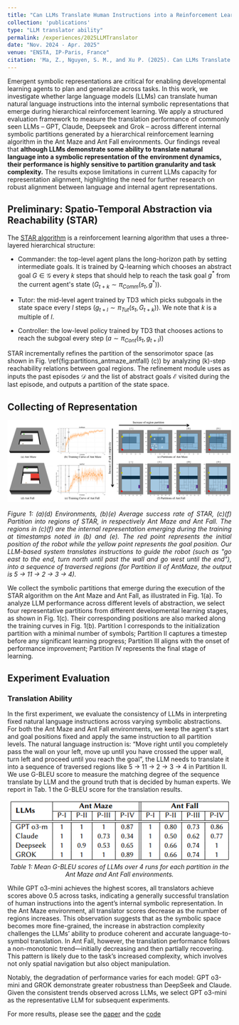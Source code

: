 ```yaml
---
title: "Can LLMs Translate Human Instructions into a Reinforcement Learning Agent's Internal Emergent Symbolic Representation?"
collection: 'publications'
type: "LLM translator ability"
permalink: /experiences/2025LLMTranslator
date: "Nov. 2024 - Apr. 2025"
venue: "ENSTA, IP-Paris, France"
citation: 'Ma, Z., Nguyen, S. M., and Xu P. (2025). Can LLMs Translate Human Instructions into a Reinforcement Learning Agent’s Internal Emergent Symbolic Representation? RO-MAN 2025 1st Workshop on Interactive Task Learning in Human-Robot co-construction (ITL4HRI).'
---
```

Emergent symbolic representations are critical for enabling developmental learning agents to plan and generalize across tasks. In this work, we investigate whether large language models (LLMs) can translate human natural language instructions into the internal symbolic representations that emerge during hierarchical reinforcement learning. We apply a structured evaluation framework to measure the translation performance of commonly seen LLMs – GPT, Claude, Deepseek and Grok – across different internal symbolic partitions generated by a hierarchical reinforcement learning algorithm in the Ant Maze and Ant Fall environments. Our findings reveal that **although LLMs demonstrate some ability to translate natural language into a symbolic representation of the environment dynamics, their performance is highly sensitive to partition granularity and task complexity.** The results expose limitations in current LLMs capacity for representation alignment, highlighting the need for further research on robust alignment between language and internal agent representations.

## Preliminary: Spatio-Temporal Abstraction via Reachability (STAR)

The [STAR algorithm](https://inria.hal.science/hal-04629549/document) is a reinforcement learning algorithm that uses a three-layered hierarchical structure: 

* Commander: the top-level agent plans the long-horizon path by setting intermediate goals. It is trained by Q-learning which chooses an abstract goal $G \in \mathcal{G}$ every $k$ steps that should help to reach the task goal $g^{*}$ from the current agent's state $(G_{t+k} \sim \pi_{Comm} (s_t, g^{*}))$. 

* Tutor: the mid-level agent trained by TD3 which picks subgoals in the state space every $l$ steps $(g_{t+l} \sim \pi_{Tut}\left(s_t,G_{t+k}\right))$. We note that $k$ is a multiple of $l$.

* Controller: the low-level policy trained by TD3 that chooses actions to reach the subgoal every step $(a \sim \pi_{Cont}(s_t,g_{t+l}))$

STAR incrementally refines the partition of the sensorimotor space (as shown in Fig. \ref{fig:partitions_antmaze_antfall} (c)) by analyzing \(k\)-step reachability relations between goal regions. The refinement module uses as inputs the past episodes $\mathcal{D}$ and the list of abstract goals $\mathcal{E}$ visited during the last episode, and outputs a partition of the state space.

## Collecting of Representation

<div style="text-align: center;">
  <img src="../images/2025LLMTranslator/first_figure.png" alt="" width="800"/>
</div>
<p style="text-align: justify; font-style: italic;">
  Figure 1: (a)(d) Environments, (b)(e) Average success rate of STAR, (c)(f) Partition into regions of STAR, in respectively Ant Maze and Ant Fall. 
  The regions in (c)(f) are the internal representation emerging during the training at timestamps noted in (b) and (e). 
  The red point represents the initial position of the robot while the yellow point represents the goal position. 
  Our LLM-based system translates instructions to guide the robot (such as "go east to the end, turn north until past the wall and go west until the end"), into a sequence of traversed regions (for Partition II of AntMaze, the output is 5 → 11 → 2 → 3 → 4).
</p>


We collect the symbolic partitions that emerge during the execution of the STAR algorithm on the Ant Maze and Ant Fall, as illustrated in Fig. 1(a). To analyze LLM performance across different levels of abstraction, we select four representative partitions from different developmental learning stages, as shown in Fig. 1(c). Their corresponding positions are also marked along the training curves in Fig. 1(b). Partition I corresponds to the initialization partition with a minimal number of symbols; Partition II captures a timestep before any significant learning progress; Partition III aligns with the onset of performance improvement;  Partition IV represents the final stage of learning. 

## Experiment Evaluation
### Translation Ability

In the first experiment, we evaluate the consistency of LLMs in interpreting fixed natural language instructions across varying symbolic abstractions. For both the Ant Maze and Ant Fall environments, we keep the agent's start and goal positions fixed and apply the same instruction to all partition levels. The natural language instruction is: “Move right until you completely pass the wall on your left, move up until you have crossed the upper wall, turn left and proceed until you reach the goal”, the LLM needs to translate it into a sequence of traversed regions like 5 → 11 → 2 → 3 → 4 in Partition II. We use G-BLEU score to measure the matching degree of the sequence translate by LLM and the ground truth that is decided by human experts. We report in Tab. 1 the G-BLEU score for the translation results.

<p align="center">
  <img src="../images/2025LLMTranslator/table.png" alt="" width="500"/>
  <br>
  <em>Table 1: Mean G-BLEU scores of LLMs over 4 runs for each partition in the Ant Maze and Ant Fall environments.
 </em>
</p>

While GPT o3-mini achieves the highest scores, all translators achieve scores above 0.5 across tasks, indicating a generally successful translation of human instructions into the agent’s internal symbolic representation. In the Ant Maze environment, all translator scores decrease as the number of regions increases. This observation suggests that as the symbolic space becomes more fine-grained, the increase in abstraction complexity challenges the LLMs’ ability to produce coherent and accurate language-to-symbol translation. In Ant Fall, however, the translation performance follows a non-monotonic trend—initially decreasing and then partially recovering. This pattern is likely due to the task’s increased complexity, which involves not only spatial navigation but also object manipulation. 

Notably, the degradation of performance varies for each model: GPT o3-mini and GROK demonstrate greater robustness than DeepSeek and Claude. Given the consistent trends observed across LLMs, we select GPT o3-mini as the representative LLM for subsequent experiments.

For more results, please see the [paper](../files/LLM_on_emergent_agency_CEUR_Workshop.pdf) and the [code](https://github.com/ZiqiLoveSunshine/ROMAN-workshop-2025)

